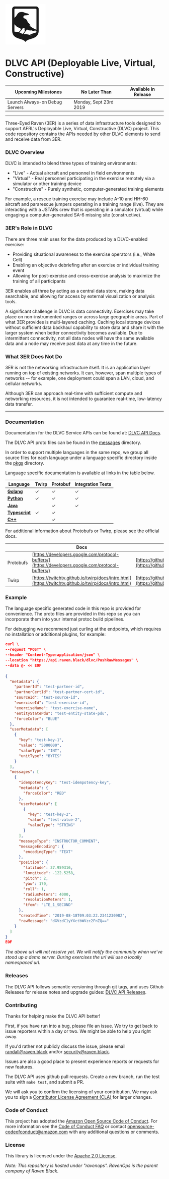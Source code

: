![Raven Black Logo](logo.png)
# DLVC API (Deployable Live, Virtual, Constructive)

|    Upcoming Milestones            |  No Later Than         | Available in Release |
|-----------------------------------|------------------------|----------------------|
| Launch Always-on Debug Servers    | Monday, Sept 23rd 2019 |                      |
______
Three-Eyed Raven (3ER) is a series of data infrastructure tools designed to support AFRL's Deployable Live, Virtual, Constructive (DLVC) project.  This code repository contains the APIs needed by other DLVC elements to send and receive data from 3ER.

### DLVC Overview

DLVC is intended to blend three types of training environments: 

- "Live" - Actual aircraft and personnel in field environments
- "Virtual" - Real personnel participating in the exercise remotely via a simulator or other training device
- "Constructive" - Purely synthetic, computer-generated training elements

For example, a rescue training exercise may include A-10 and HH-60 aircraft and pararescue jumpers operating in a training range (live). They are interacting with a JSTARs crew that is operating in a simulator (virtual) while engaging a computer-generated SA-6 missing site (constructive).

### 3ER's Role in DLVC

There are three main uses for the data produced by a DLVC-enabled exercise:
- Providing situational awareness to the exercise operators (i.e., White Cell)
- Enabling an objective debriefing after an exercise or individual training event
- Allowing for post-exercise and cross-exercise analysis to maximize the training of all participants

3ER enables all three by acting as a central data store, making data searchable, and allowing for access by external visualization or analysis tools.  

A significant challenge in DLVC is data connectivity.  Exercises may take place on non-instrumented ranges or across large geographic areas.  Part of what 3ER provides is multi-layered caching.  Caching local storage devices without sufficient data backhaul capability to store data and share it with the larger system when better connectivity becomes available.  Due to intermittent connectivity, not all data nodes will have the same available data and a node may receive past data at any time in the future. 

### What 3ER Does Not Do

3ER is not the networking infrastructure itself.  It is an application layer running on top of existing networks.  It can, however, span multiple types of networks -- for example, one deployment could span a LAN, cloud, and cellular networks.

Although 3ER can approach real-time with sufficient compute and networking resources, it is not intended to guarantee real-time, low-latency data transfer. 

______

### Documentation

Documentation for the DLVC Service APIs can be found at: [DLVC API Docs](/docs/source_data_api).

The DLVC API proto files can be found in the [messages](/messages) directory.

In order to support multiple languages in the same repo, we group all
source files for each language under a language specific directory inside
the [pkgs](/pkgs) directory.

Language specific documentation is available at links in the table below.

|    Language                |  Twirp  | Protobuf | Integration Tests |
|----------------------------|---------|----------|-------------------|
| [**Golang**](/pkgs/go)     |    ✓    |     ✓    |        ✓          |
| [**Python**](/pkgs/rvnpy)  |    ✓    |     ✓    |        ✓          |
| [**Java**](/pkgs/java)     |         |     ✓    |        ✓          |
| [**Typescript**](/pkgs/ts) |    ✓    |     ✓    |                   |
| [**C++**](/pkgs/cpp)       |         |     ✓    |                   |

For additional information about Protobufs or Twirp, please see the official docs.

|           | Docs | Source Code |
|-----------|------|-------------|
| Protobufs | [https://developers.google.com/protocol-buffers/](https://developers.google.com/protocol-buffers/) | [https://github.com/protocolbuffers/protobuf](https://github.com/protocolbuffers/protobuf) |
| Twirp     | [https://twitchtv.github.io/twirp/docs/intro.html](https://twitchtv.github.io/twirp/docs/intro.html) | [https://github.com/twitchtv/twirp](https://github.com/twitchtv/twirp) |

### Example

The language specific generated code in this repo is provided for 
convenience. The proto files are provided in this repo so you can 
incorporate them into your internal protoc build pipelines. 

For debugging we recommend just curling at the endpoints, 
which requires no installation or additional plugins, for example:

```json
curl \
--request "POST" \
--header "Content-Type:application/json" \
--location "https://api.raven.black/dlvc/PushRawMessages" \
--data @- << EOF

{
  "metadata": {
    "partnerId": "test-partner-id",
    "partnerCertId": "test-partner-cert-id",
    "sourceId": "test-source-id",
    "exerciseId": "test-exercise-id",
    "exerciseName": "test-exercise-name",
    "entityStatePdu": "test-entity-state-pdu",
    "forceColor": "BLUE"
  },
  "userMetadata": [
    {
      "key": "test-key-1",
      "value": "5000000",
      "valueType": "INT",
      "unitType": "BYTES"
    }
  ],
  "messages": [
    {
      "idempotencyKey": "test-idempotency-key",
      "metadata": {
        "forceColor": "RED"
      },
      "userMetadata": [
        {
          "key": "test-key-2",
          "value": "test-value-2",
          "valueType": "STRING"
        }
      ],
      "messageType": "INSTRUCTOR_COMMENT",
      "messageEncoding": {
        "encodingType": "TEXT"
      },
      "position": {
        "latitude": 37.959316,
        "longitude": -122.5258,
        "pitch": 2,
        "yaw": 170,
        "roll": 1,
        "radiusMeters": 4000,
        "resolutionMeters": 1,
        "tfom": "LTE_1_SECOND"
      },
      "createdTime": "2019-08-18T09:03:22.234123098Z",
      "rawMessage": "dGVzdC1yYXctbWVzc2FnZQ=="
    }
  ]
}
EOF
```
_The above url will not resolve yet. We will notify the community when
we've stood up a demo server. During exercises the url will use a locally
namespaced url._

### Releases

The DLVC API follows semantic versioning through git tags, and uses 
Github Releases for release notes and upgrade guides: 
[DLVC API Releases](https://github.com/ravenops/dlvc-api/releases).

### Contributing

Thanks for helping make the DLVC API better!

First, if you have run into a bug, please file an issue. We try to get back to
issue reporters within a day or two. We might be able to help you right away.

If you'd rather not publicly discuss the issue, please email randall@raven.black
and/or security@raven.black.

Issues are also a good place to present experience reports or requests for new
features.

The DLVC API uses github pull requests. Create a new branch, run the test
suite with `make test`, and submit a PR.

We will ask you to confirm the licensing of your contribution. We may ask
you to sign a 
[Contributor License Agreement (CLA)](http://en.wikipedia.org/wiki/Contributor_License_Agreement)
for larger changes.

### Code of Conduct

This project has adopted the [Amazon Open Source Code of Conduct](https://aws.github.io/code-of-conduct).
For more information see the [Code of Conduct FAQ](https://aws.github.io/code-of-conduct-faq) or contact
opensource-codeofconduct@amazon.com with any additional questions or comments.

### License 

This library is licensed under the [Apache 2.0 License](/LICENSE).

_Note:  This repository is hosted under "ravenops".  RavenOps is the parent company of Raven Black._
